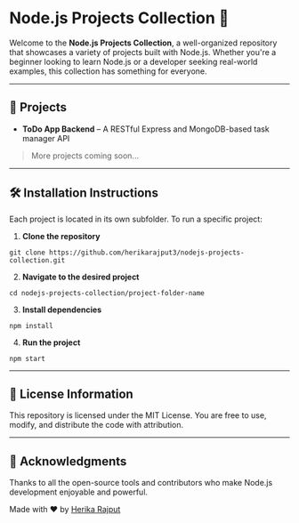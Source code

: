 # Node.js Projects Collection 🚀

Welcome to the **Node.js Projects Collection**, a well-organized repository that showcases a variety of projects built with Node.js. Whether you're a beginner looking to learn Node.js or a developer seeking real-world examples, this collection has something for everyone.

---

## 📂 Projects

- **ToDo App Backend** – A RESTful Express and MongoDB-based task manager API

> More projects coming soon...

---

## 🛠️ Installation Instructions

Each project is located in its own subfolder. To run a specific project:

1. **Clone the repository**
```
git clone https://github.com/herikarajput3/nodejs-projects-collection.git 
```

2. **Navigate to the desired project**
```
cd nodejs-projects-collection/project-folder-name
```

3. **Install dependencies**
```
npm install
```

4. **Run the project**
```
npm start
```

---

## 📄 License Information
This repository is licensed under the MIT License.
You are free to use, modify, and distribute the code with attribution.

---

## 🙌 Acknowledgments
Thanks to all the open-source tools and contributors who make Node.js development enjoyable and powerful.

Made with ❤️ by [Herika Rajput](https://github.com/herikarajput3) 